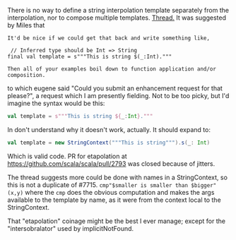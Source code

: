 There is no way to define a string interpolation template separately from the interpolation, nor to compose multiple templates.  [Thread.](https://groups.google.com/group/scala-sips/browse_thread/thread/de7ea273874bb1d) It was suggested by Miles that
```
It'd be nice if we could get that back and write something like,

 // Inferred type should be Int => String
final val template = s"""This is string $(_:Int)."""

Then all of your examples boil down to function application and/or composition.
```
to which eugene said "Could you submit an enhancement request for that please?", a request which I am presently fielding.
Not to be too picky, but I'd imagine the syntax would be this:

```scala
val template = s"""This is string ${_:Int}."""
```

In don't understand why it doesn't work, actually. It should expand to:

```scala
val template = new StringContext("""This is string""").s(_: Int)
```

Which is valid code.
PR for etapolation at https://github.com/scala/scala/pull/2793 was closed because of jitters.

The thread suggests more could be done with names in a StringContext, so this is not a duplicate of #7715. `cmp"$smaller is smaller than $bigger"(x,y)` where the `cmp` does the obvious computation and makes the args available to the template by name, as it were from the context local to the StringContext.

That "etapolation" coinage might be the best I ever manage; except for the "intersobralator" used by implicitNotFound.
